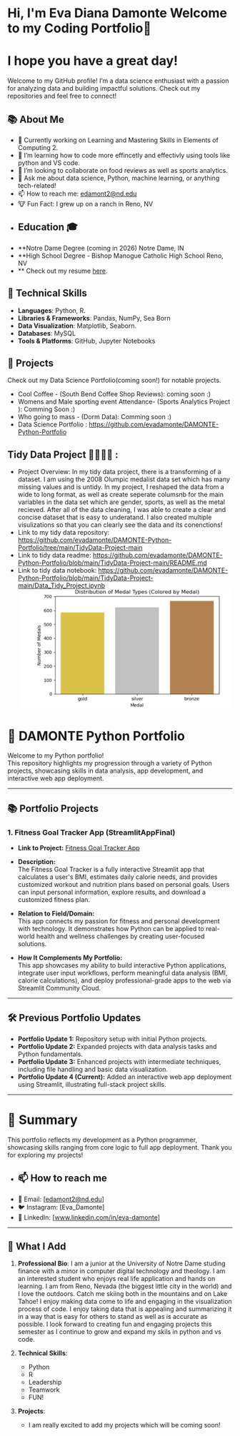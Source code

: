 
# Hi, I'm Eva Diana Damonte Welcome to my Coding Portfolio👋

# I hope you have a great day! 

Welcome to my GitHub profile! I’m a data science enthusiast with a passion for analyzing data and building impactful solutions. Check out my repositories and feel free to connect!

## 📚 About Me
- 🔭 Currently working on Learning and Mastering Skills in Elements of Computing 2.
- 🌱 I’m learning how to code more effincetly and effectivly using tools like python and VS code.
- 👯 I’m looking to collaborate on food reviews as well as sports analytics.
- 💬 Ask me about data science, Python, machine learning, or anything tech-related!
- 📫 How to reach me: edamont2@nd.edu
- 🐮 Fun Fact: I grew up on a ranch in Reno, NV 
- ## Education 🎓
- **Notre Dame Degree  (coming in 2026) Notre Dame, IN
- **High School Degree - Bishop Manogue Catholic High School Reno, NV
- ** Check out my resume [here](https://docs.google.com/document/d/1S5iL3WrXjN5-NgfTV_NXXNC-dMP5qe_g/edit?usp=sharing&ouid=118374376318988041395&rtpof=true&sd=true).

## 💼 Technical Skills
- **Languages**: Python, R.
- **Libraries & Frameworks**: Pandas, NumPy, Sea Born
- **Data Visualization**: Matplotlib, Seaborn.
- **Databases**: MySQL
- **Tools & Platforms**: GitHub, Jupyter Notebooks

## 🌟 Projects
Check out my Data Science Portfolio(coming soon!) for notable projects.

- Cool Coffee - (South Bend Coffee Shop Reviews): coming soon :) 
- Womens and Male sporting event Attendance- (Sports Analytics Project ): Comming Soon :)
- Who going to mass - (Dorm Data): Comming soon :)
- Data Science Portfolio : https://github.com/evadamonte/DAMONTE-Python-Portfolio
## Tidy Data Project 🫧🛀🏼🧼 : 
- Project Overview: In my tidy data project, there is a transforming of a dataset. I am using the 2008 Olumpic medalist data set which has many missing values and is untidy. In my project, I reshaped the data from a wide to long format, as well as create seperate columsnb for the main variables in the data set which are gender, sports, as well as the metal recieved. After all of the data cleaning, I was able to create a clear and concise dataset that is easy to underatand. I also created multiple visulizations so that you can clearly see the data and its conenctions!
- Link to my tidy data repository: https://github.com/evadamonte/DAMONTE-Python-Portfolio/tree/main/TidyData-Project-main
- Link to tidy data readme: https://github.com/evadamonte/DAMONTE-Python-Portfolio/blob/main/TidyData-Project-main/README.md
- Link to tidy data notebook: https://github.com/evadamonte/DAMONTE-Python-Portfolio/blob/main/TidyData-Project-main/Data_Tidy_Project.ipynb
![Medal by Sport](https://github.com/evadamonte/DAMONTE-Python-Portfolio/blob/main/TidyData-Project-main/number_of_medals.png)

# 🧠 DAMONTE Python Portfolio

Welcome to my Python portfolio!  
This repository highlights my progression through a variety of Python projects, showcasing skills in data analysis, app development, and interactive web app deployment.

---

## 📚 Portfolio Projects

### 1. **Fitness Goal Tracker App (StreamlitAppFinal)**

- **Link to Project:** [Fitness Goal Tracker App](https://github.com/evadamonte/DAMONTE-Python-Portfolio/tree/main/StreamlitAppFinal)
- **Description:**  
  The Fitness Goal Tracker is a fully interactive Streamlit app that calculates a user's BMI, estimates daily calorie needs, and provides customized workout and nutrition plans based on personal goals. Users can input personal information, explore results, and download a customized fitness plan.

- **Relation to Field/Domain:**  
  This app connects my passion for fitness and personal development with technology. It demonstrates how Python can be applied to real-world health and wellness challenges by creating user-focused solutions.

- **How It Complements My Portfolio:**  
  This app showcases my ability to build interactive Python applications, integrate user input workflows, perform meaningful data analysis (BMI, calorie calculations), and deploy professional-grade apps to the web via Streamlit Community Cloud.

---

## 🛠️ Previous Portfolio Updates

- **Portfolio Update 1:** Repository setup with initial Python projects.
- **Portfolio Update 2:** Expanded projects with data analysis tasks and Python fundamentals.
- **Portfolio Update 3:** Enhanced projects with intermediate techniques, including file handling and basic data visualization.
- **Portfolio Update 4 (Current):** Added an interactive web app deployment using Streamlit, illustrating full-stack project skills.

---

# 🚀 Summary

This portfolio reflects my development as a Python programmer, showcasing skills ranging from core logic to full app deployment. Thank you for exploring my projects!


- ## 📫 How to reach me
- 📧 Email: [edamont2@nd.edu]
- 🐦 Instagram: [Eva_Damonte]
- 🔗 LinkedIn: [www.linkedin.com/in/eva-damonte]

---
## 💖 What I Add
1. **Professional Bio**:
I am a junior at the University of Notre Dame studing finance with a minor in computer digital technology and theology. I am an interested student who enjoys real life application and hands on learning. I am from Reno, Nevada (the biggest little city in the world) and I love the outdoors. Catch me skiing both in the mountains and on Lake Tahoe! I enjoy making data come to life and engaging in the visualization process of code. I enjoy taking data that is appealing and summarizing it in a way that is easy for others to stand as well as is accurate as possible. I look forward to creating fun and engaging projects this semester as I continue to grow and expand my skils in python and vs code. 
   
2. **Technical Skills**:
   - Python
   - R
   - Leadership
   - Teamwork
   - FUN!
3. **Projects**:
   - I am really excited to add my projects which will be coming soon!
